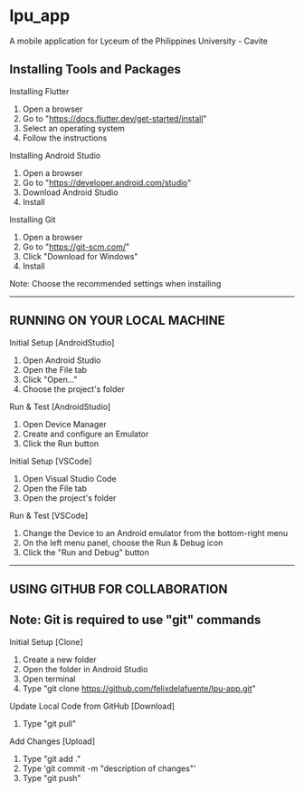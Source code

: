 # lpu_app

A mobile application for Lyceum of the Philippines University - Cavite

## Installing Tools and Packages
Installing Flutter
1. Open a browser
2. Go to "https://docs.flutter.dev/get-started/install"
3. Select an operating system
4. Follow the instructions

Installing Android Studio
1. Open a browser
2. Go to "https://developer.android.com/studio"
3. Download Android Studio
4. Install

Installing Git
1. Open a browser
2. Go to "https://git-scm.com/"
3. Click "Download for Windows"
4. Install

Note: Choose the recommended settings when installing

-----------------------------------------------------------------------------

## RUNNING ON YOUR LOCAL MACHINE

Initial Setup [AndroidStudio]
1. Open Android Studio
2. Open the File tab
3. Click "Open..."
4. Choose the project's folder

Run & Test [AndroidStudio]
1. Open Device Manager
2. Create and configure an Emulator
3. Click the Run button

Initial Setup [VSCode]
1. Open Visual Studio Code
2. Open the File tab
3. Open the project's folder

Run & Test [VSCode]
1. Change the Device to an Android emulator from the bottom-right menu
2. On the left menu panel, choose the Run & Debug icon
3. Click the "Run and Debug" button

-----------------------------------------------------------------------------

## USING GITHUB FOR COLLABORATION
## Note: Git is required to use "git" commands

Initial Setup [Clone]
1. Create a new folder
2. Open the folder in Android Studio
3. Open terminal
4. Type "git clone https://github.com/felixdelafuente/lpu-app.git"

Update Local Code from GitHub [Download]
1. Type "git pull"

Add Changes [Upload]
1. Type "git add ."
2. Type 'git commit -m "description of changes"'
3. Type "git push"